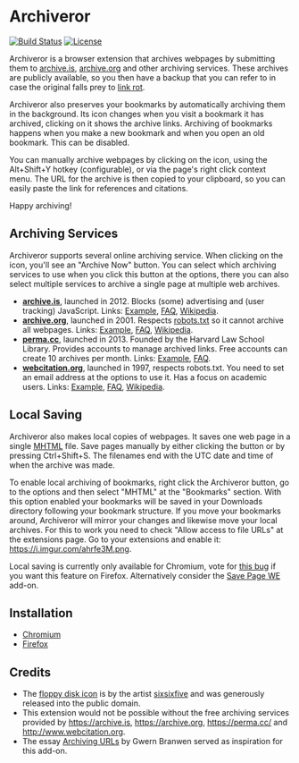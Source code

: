 # Archiveror

[![Build Status](https://travis-ci.org/rahiel/archiveror.svg?branch=master)](https://travis-ci.org/rahiel/archiveror)
[![License](https://img.shields.io/badge/License-GPLv3+-blue.svg)](https://github.com/rahiel/archiveror/blob/master/LICENSE.txt)

Archiveror is a browser extension that archives webpages by submitting them to
[archive.is][], [archive.org][] and other archiving services. These archives are
publicly available, so you then have a backup that you can refer to in case the
original falls prey to [link rot][].

Archiveror also preserves your bookmarks by automatically archiving them in the
background. Its icon changes when you visit a bookmark it has archived, clicking
on it shows the archive links. Archiving of bookmarks happens when you make a
new bookmark and when you open an old bookmark. This can be disabled.

You can manually archive webpages by clicking on the icon, using the Alt+Shift+Y
hotkey (configurable), or via the page's right click context menu. The URL for
the archive is then copied to your clipboard, so you can easily paste the link
for references and citations.

Happy archiving!

[archive.is]: https://archive.is
[archive.org]: https://archive.org
[link rot]: https://en.wikipedia.org/wiki/Link_rot

## Archiving Services

Archiveror supports several online archiving service. When clicking on the icon,
you'll see an "Archive Now" button. You can select which archiving services to
use when you click this button at the options, there you can also select
multiple services to archive a single page at multiple web archives.

- [**archive.is**](https://archive.is), launched in 2012. Blocks (some)
  advertising and (user tracking) JavaScript. Links:
  [Example](https://archive.is/N0yex), [FAQ][faq-archive.is],
  [Wikipedia][wiki-archive.is].
- [**archive.org**](https://archive.org/web/), launched in 2001. Respects
  [robots.txt][robot] so it cannot archive all webpages. Links:
  [Example](https://web.archive.org/web/20160420095454/http://physics.weber.edu/schroeder/md/),
  [FAQ][faq-archive.org], [Wikipedia][wiki-archive.org].
- [**perma.cc**](https://perma.cc/), launched in 2013. Founded by the Harvard
  Law School Library. Provides accounts to manage archived links. Free accounts
  can create 10 archives per month. Links:
  [Example](https://perma.cc/M8Q2-B8FY), [FAQ][faq-perma].
- [**webcitation.org**](http://www.webcitation.org), launched in 1997, respects
  robots.txt. You need to set an email address at the options to use it. Has a
  focus on academic users. Links:
  [Example](http://www.webcitation.org/6guJcxnyr), [FAQ][faq-webcite],
  [Wikipedia][wiki-webcite].

[robot]: https://en.wikipedia.org/wiki/Robots_exclusion_standard
[faq-archive.is]: https://archive.is/faq
[faq-archive.org]: https://archive.org/about/faqs.php#The_Wayback_Machine
[faq-perma]: https://perma.cc/docs/faq
[faq-webcite]: https://www.webcitation.org/faq
[wiki-archive.is]: https://en.wikipedia.org/wiki/Archive.is
[wiki-archive.org]: https://en.wikipedia.org/wiki/Internet_Archive
[wiki-webcite]: https://en.wikipedia.org/wiki/WebCite

## Local Saving

Archiveror also makes local copies of webpages. It saves one web page in a
single [MHTML][] file. Save pages manually by either clicking the button or by
pressing Ctrl+Shift+S. The filenames end with the UTC date and time of when the
archive was made.

To enable local archiving of bookmarks, right click the Archiveror button, go to
the options and then select "MHTML" at the "Bookmarks" section. With this option
enabled your bookmarks will be saved in your Downloads directory following your
bookmark structure. If you move your bookmarks around, Archiveror will mirror
your changes and likewise move your local archives. For this to work you need to
check "Allow access to file URLs" at the extensions page. Go to your extensions
and enable it: <https://i.imgur.com/ahrfe3M.png>.

Local saving is currently only available for Chromium, vote
for [this bug][1261339] if you want this feature on Firefox. Alternatively
consider the [Save Page WE][] add-on.

[MHTML]: https://en.wikipedia.org/wiki/MHTML
[1261339]: https://bugzilla.mozilla.org/show_bug.cgi?id=1261339
[Save Page WE]: https://addons.mozilla.org/firefox/addon/save-page-we/

## Installation

* [Chromium](https://chrome.google.com/webstore/detail/archiveror/cpjdnekhgjdecpmjglkcegchhiijadpb)
* [Firefox](https://addons.mozilla.org/firefox/addon/archiveror/)

## Credits

* The [floppy disk icon][floppy] is by the
  artist [sixsixfive](https://sixsixfive.deviantart.com/) and was generously
  released into the public domain.
* This extension would not be possible without the free archiving services
  provided by <https://archive.is>, <https://archive.org>, <https://perma.cc/>
  and <http://www.webcitation.org>.
* The essay [Archiving URLs](https://www.gwern.net/Archiving-URLs) by Gwern
  Branwen served as inspiration for this add-on.

[floppy]: https://openclipart.org/detail/211780/matt-icons_media-floppy-by-sixsixfive-211780
